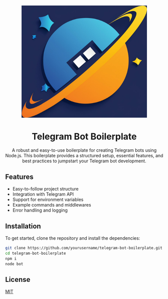 <p align="center">
  <img src="./logo.jpg" alt="w3tec" width="400" />
</p>

<h1 align="center">Telegram Bot Boilerplate</h1>

<p align="center">
    A robust and easy-to-use boilerplate for creating Telegram bots using Node.js. This boilerplate provides a structured setup, essential features, and best practices to jumpstart your Telegram bot development.
</p>

## Features

- Easy-to-follow project structure
- Integration with Telegram API
- Support for environment variables
- Example commands and middlewares
- Error handling and logging

## Installation

To get started, clone the repository and install the dependencies:

```bash
git clone https://github.com/yourusername/telegram-bot-boilerplate.git
cd telegram-bot-boilerplate
npm i
node bot
```

## License

[MIT](/LICENSE)